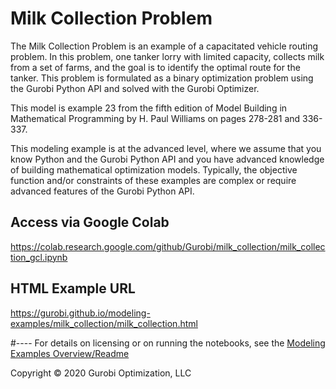 # Milk Collection Problem

The Milk Collection Problem is an example of a capacitated vehicle routing problem. In this problem, one tanker 
lorry with limited capacity, collects milk from a set of farms, and the goal is to identify the optimal route 
for the tanker. This problem is formulated as a binary optimization problem using the Gurobi Python API and solved 
with the Gurobi Optimizer.

This model is example 23 from the fifth edition of Model Building in Mathematical Programming by H. Paul Williams 
on pages 278-281 and 336-337.

This modeling example is at the advanced level, where we assume that you know Python and the Gurobi Python API 
and you have  advanced knowledge of building mathematical optimization models. Typically, the objective function 
and/or constraints of these examples are complex or require advanced features of the Gurobi Python API.


## Access via Google Colab

https://colab.research.google.com/github/Gurobi/milk_collection/milk_collection_gcl.ipynb

## HTML Example URL

https://gurobi.github.io/modeling-examples/milk_collection/milk_collection.html

#----
For details on licensing or on running the notebooks, see the [Modeling Examples Overview/Readme](https://github.com/Gurobi/modeling-examples/)


Copyright © 2020 Gurobi Optimization, LLC
